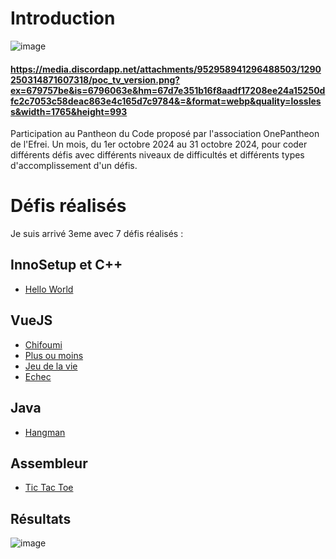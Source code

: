 
# Introduction

![image](https://github.com/user-attachments/assets/58be61c5-b420-445f-b034-d74a9b96d532)

#### https://media.discordapp.net/attachments/952958941296488503/1290250314871607318/poc_tv_version.png?ex=679757be&is=6796063e&hm=67d7e351b16f8aadf17208ee24a15250dfc2c7053c58deac863e4c165d7c9784&=&format=webp&quality=lossless&width=1765&height=993


Participation au Pantheon du Code proposé par l'association OnePantheon de l'Efrei.
Un mois, du 1er octobre 2024 au 31 octobre 2024, pour coder différents défis avec différents niveaux de difficultés et différents types d'accomplissement d'un défis.

# Défis réalisés

Je suis arrivé 3eme avec 7 défis réalisés :

## InnoSetup et C++

- [Hello World](https://github.com/Corentin-k/Assos-1P-Pantheon-Du-Code/tree/main/HelloWorld)

## VueJS

- [Chifoumi](https://github.com/Corentin-k/Assos-1P-Pantheon-Du-Code/tree/main/Defis) 
- [Plus ou moins](https://github.com/Corentin-k/Assos-1P-Pantheon-Du-Code/tree/main/Defis)
- [Jeu de la vie](https://github.com/Corentin-k/Assos-1P-Pantheon-Du-Code/tree/main/Defis)
- [Echec](https://github.com/Corentin-k/Assos-1P-Pantheon-Du-Code/tree/main/Defis)


## Java

- [Hangman](https://github.com/Corentin-k/Assos-1P-Pantheon-Du-Code/tree/main/hangman)

## Assembleur

- [Tic Tac Toe](https://github.com/Corentin-k/Assos-1P-Pantheon-Du-Code/tree/main/Assembleur)

## Résultats

![image](https://github.com/user-attachments/assets/6246ca0a-038b-4eed-9882-5ed8099f0366)
